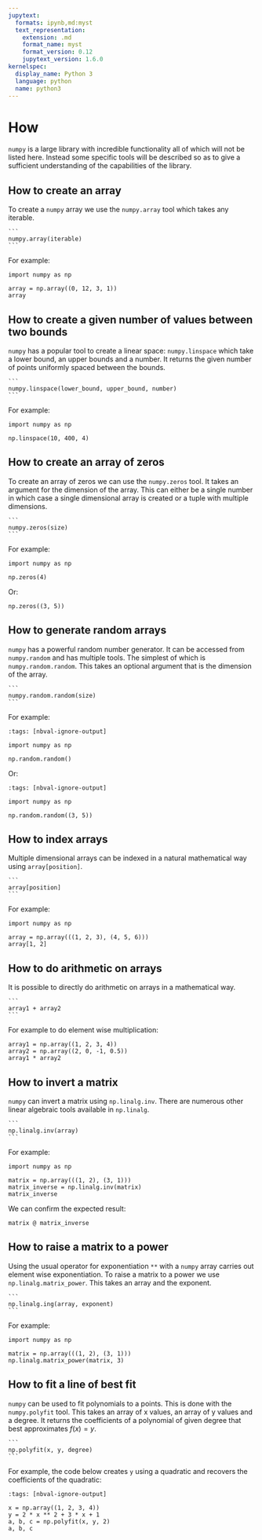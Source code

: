 ```yaml
---
jupytext:
  formats: ipynb,md:myst
  text_representation:
    extension: .md
    format_name: myst
    format_version: 0.12
    jupytext_version: 1.6.0
kernelspec:
  display_name: Python 3
  language: python
  name: python3
---
```


# How

`numpy` is a large library with incredible functionality all of which will not be
listed here. Instead some specific tools will be described so as to give a
sufficient understanding of the capabilities of the library.

## How to create an array

To create a `numpy` array we use the `numpy.array` tool which takes any iterable.

````{tip}
```
numpy.array(iterable)
```
````

For example:

```{code-cell} ipython3
import numpy as np

array = np.array((0, 12, 3, 1))
array
```

## How to create a given number of values between two bounds

`numpy` has a popular tool to create a linear space: `numpy.linspace` which take
a lower bound, an upper bounds and a number. It returns the given number of points
uniformly spaced between the bounds.

````{tip}
```
numpy.linspace(lower_bound, upper_bound, number)
```
````

For example:

```{code-cell} ipython3
import numpy as np

np.linspace(10, 400, 4)
```

## How to create an array of zeros

To create an array of zeros we can use the `numpy.zeros` tool. It takes an
argument for the dimension of the array. This can either be a single number in
which case a single dimensional array is created or a tuple with multiple
dimensions.

````{tip}
```
numpy.zeros(size)
```
````

For example:

```{code-cell} ipython3
import numpy as np

np.zeros(4)
```

Or:

```{code-cell} ipython3
np.zeros((3, 5))
```

## How to generate random arrays

`numpy` has a powerful random number generator. It can be accessed from
`numpy.random` and has multiple tools. The simplest of which is
`numpy.random.random`. This takes an optional argument that is the dimension of
the array.

````{tip}
```
numpy.random.random(size)
```
````

For example:

```{code-cell} ipython3
:tags: [nbval-ignore-output]

import numpy as np

np.random.random()
```

Or:

```{code-cell} ipython3
:tags: [nbval-ignore-output]

import numpy as np

np.random.random((3, 5))
```

## How to index arrays

Multiple dimensional arrays can be indexed in a natural mathematical way using
`array[position]`.

````{tip}
```
array[position]
```
````

For example:

```{code-cell} ipython3
import numpy as np

array = np.array(((1, 2, 3), (4, 5, 6)))
array[1, 2]
```

## How to do arithmetic on arrays

It is possible to directly do arithmetic on arrays in a mathematical way.

````{tip}
```
array1 + array2
```
````

For example to do element wise multiplication:

```{code-cell} ipython3
array1 = np.array((1, 2, 3, 4))
array2 = np.array((2, 0, -1, 0.5))
array1 * array2
```

## How to invert a matrix

`numpy` can invert a matrix using `np.linalg.inv`. There are numerous other
linear algebraic tools available in `np.linalg`.

````{tip}
```
np.linalg.inv(array)
```
````

For example:

```{code-cell} ipython3
import numpy as np

matrix = np.array(((1, 2), (3, 1)))
matrix_inverse = np.linalg.inv(matrix)
matrix_inverse
```

We can confirm the expected result:

```{code-cell} ipython3
matrix @ matrix_inverse
```

## How to raise a matrix to a power

Using the usual operator for exponentiation `**` with a `numpy` array carries
out element wise exponentiation. To raise a matrix to a power we use
`np.linalg.matrix_power`. This takes an array and the exponent.

````{tip}
```
np.linalg.ing(array, exponent)
```
````

For example:

```{code-cell} ipython3
import numpy as np

matrix = np.array(((1, 2), (3, 1)))
np.linalg.matrix_power(matrix, 3)
```

## How to fit a line of best fit

`numpy` can be used to fit polynomials to a points. This is done with the
`numpy.polyfit` tool. This takes an array of x values, an array of y values and
a degree. It returns the coefficients of a polynomial of given degree that best
approximates $f(x)=y$.

````{tip}
```
np.polyfit(x, y, degree)
```
````

For example, the code below creates `y` using a quadratic and recovers the
coefficients of the quadratic:

```{code-cell} ipython3
:tags: [nbval-ignore-output]

x = np.array((1, 2, 3, 4))
y = 2 * x ** 2 + 3 * x + 1
a, b, c = np.polyfit(x, y, 2)
a, b, c
```
